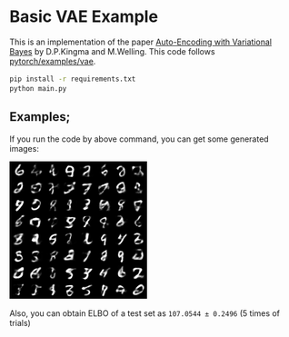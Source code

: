 # Basic VAE Example

This is an implementation of the paper [Auto-Encoding with Variational Bayes](http://arxiv.org/abs/1312.6114) by D.P.Kingma and M.Welling.
This code follows [pytorch/examples/vae](https://github.com/pytorch/examples/blob/master/vae/README.md).

```bash
pip install -r requirements.txt
python main.py
```

## Examples;

If you run the code by above command, you can get some generated images:

![generated_mnist](./example.png)

Also, you can obtain ELBO of a test set as `107.0544 ± 0.2496` (5 times of trials)